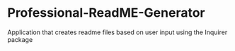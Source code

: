 # Professional-ReadME-Generator
Application that creates readme files based on user input using the Inquirer package
